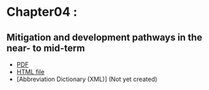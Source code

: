 # Chapter04 : 

## Mitigation and development pathways in the near- to mid-term

* [PDF](https://github.com/petermr/semanticClimate/blob/main/ipcc/ar6/wg3/Chapter04/fulltext.pdf)
* [HTML file](https://htmlpreview.github.io/?https://github.com/petermr/semanticClimate/blob/main/ipcc/ar6/wg3/Chapter04/fulltext.html)
* [Abbreviation Dictionary (XML)] (Not yet created)


